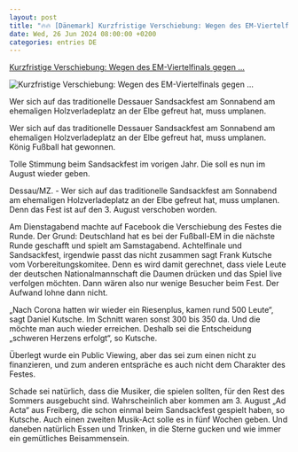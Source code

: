 ```yaml
---
layout: post
title: "🔥🔥 [Dänemark] Kurzfristige Verschiebung: Wegen des EM-Viertelfinals gegen ..."
date: Wed, 26 Jun 2024 08:00:00 +0200
categories: entries DE
---
```

[Kurzfristige Verschiebung: Wegen des EM-Viertelfinals gegen ...](https://www.mz.de/lokal/dessau-rosslau/wegen-des-em-viertelfinals-gegen-danemark-organisatoren-verschieben-sandsackfest-3871257)

![Kurzfristige Verschiebung: Wegen des EM-Viertelfinals gegen ...](https://bmg-images.forward-publishing.io/2024/06/27/5c628438-6684-4e3a-8ab4-f80d4308c3c2.jpeg?rect=120%2C0%2C599%2C742&w=1024)

Wer sich auf das traditionelle Dessauer Sandsackfest am Sonnabend am ehemaligen Holzverladeplatz an der Elbe gefreut hat, muss umplanen.

Wer sich auf das traditionelle Dessauer Sandsackfest am Sonnabend am ehemaligen Holzverladeplatz an der Elbe gefreut hat, muss umplanen. König Fußball hat gewonnen.

Tolle Stimmung beim Sandsackfest im vorigen Jahr. Die soll es nun im August wieder geben.

Dessau/MZ. - Wer sich auf das traditionelle Sandsackfest am Sonnabend am ehemaligen Holzverladeplatz an der Elbe gefreut hat, muss umplanen. Denn das Fest ist auf den 3. August verschoben worden.

Am Dienstagabend machte auf Facebook die Verschiebung des Festes die Runde. Der Grund: Deutschland hat es bei der Fußball-EM in die nächste Runde geschafft und spielt am Samstagabend. Achtelfinale und Sandsackfest, irgendwie passt das nicht zusammen sagt Frank Kutsche vom Vorbereitungskomitee. Denn es wird damit gerechnet, dass viele Leute der deutschen Nationalmannschaft die Daumen drücken und das Spiel live verfolgen möchten. Dann wären also nur wenige Besucher beim Fest. Der Aufwand lohne dann nicht.

„Nach Corona hatten wir wieder ein Riesenplus, kamen rund 500 Leute“, sagt Daniel Kutsche. Im Schnitt waren sonst 300 bis 350 da. Und die möchte man auch wieder erreichen. Deshalb sei die Entscheidung „schweren Herzens erfolgt“, so Kutsche.

Überlegt wurde ein Public Viewing, aber das sei zum einen nicht zu finanzieren, und zum anderen entspräche es auch nicht dem Charakter des Festes.

Schade sei natürlich, dass die Musiker, die spielen sollten, für den Rest des Sommers ausgebucht sind. Wahrscheinlich aber kommen am 3. August „Ad Acta“ aus Freiberg, die schon einmal beim Sandsackfest gespielt haben, so Kutsche. Auch einen zweiten Musik-Act solle es in fünf Wochen geben. Und daneben natürlich Essen und Trinken, in die Sterne gucken und wie immer ein gemütliches Beisammensein.

